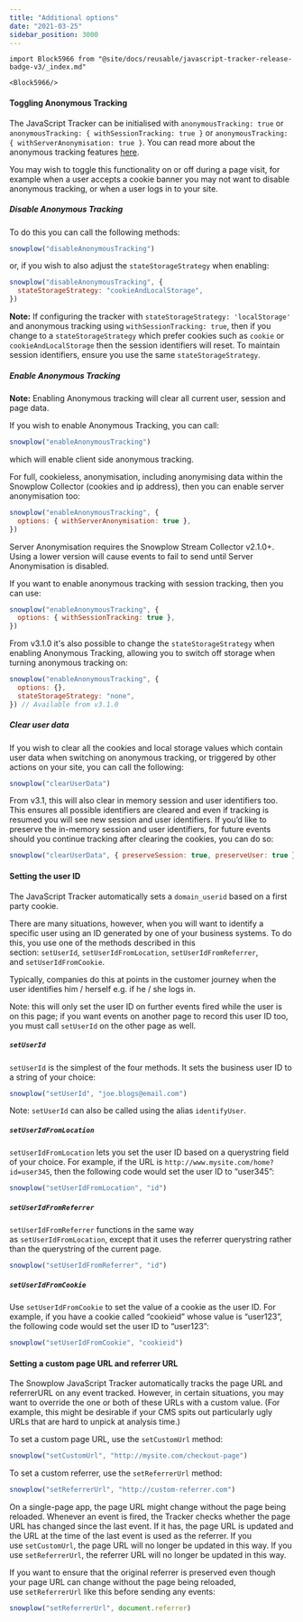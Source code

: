 ```yaml
---
title: "Additional options"
date: "2021-03-25"
sidebar_position: 3000
---
```


```mdx-code-block
import Block5966 from "@site/docs/reusable/javascript-tracker-release-badge-v3/_index.md"

<Block5966/>
```

#### Toggling Anonymous Tracking

The JavaScript Tracker can be initialised with `anonymousTracking: true` or `anonymousTracking: { withSessionTracking: true }` or `anonymousTracking: { withServerAnonymisation: true }`. You can read more about the anonymous tracking features [here](/docs/collecting-data/collecting-from-own-applications/javascript-trackers/javascript-tracker/javascript-tracker-v3/tracker-setup/initialization-options/index.md#Anonymous_Tracking).

You may wish to toggle this functionality on or off during a page visit, for example when a user accepts a cookie banner you may not want to disable anonymous tracking, or when a user logs in to your site.

##### Disable Anonymous Tracking

To do this you can call the following methods:

```javascript
snowplow("disableAnonymousTracking")
```

or, if you wish to also adjust the `stateStorageStrategy` when enabling:

```javascript
snowplow("disableAnonymousTracking", {
  stateStorageStrategy: "cookieAndLocalStorage",
})
```

**Note:** If configuring the tracker with `stateStorageStrategy: 'localStorage'` and anonymous tracking using `withSessionTracking: true`, then if you change to a `stateStorageStrategy` which prefer cookies such as `cookie` or `cookieAndLocalStorage` then the session identifiers will reset. To maintain session identifiers, ensure you use the same `stateStorageStrategy`.

##### Enable Anonymous Tracking

**Note:** Enabling Anonymous tracking will clear all current user, session and page data.

If you wish to enable Anonymous Tracking, you can call:

```javascript
snowplow("enableAnonymousTracking")
```

which will enable client side anonymous tracking.

For full, cookieless, anonymisation, including anonymising data within the Snowplow Collector (cookies and ip address), then you can enable server anonymisation too:

```javascript
snowplow("enableAnonymousTracking", {
  options: { withServerAnonymisation: true },
})
```

Server Anonymisation requires the Snowplow Stream Collector v2.1.0+. Using a lower version will cause events to fail to send until Server Anonymisation is disabled.

If you want to enable anonymous tracking with session tracking, then you can use:

```javascript
snowplow("enableAnonymousTracking", {
  options: { withSessionTracking: true },
})
```

From v3.1.0 it's also possible to change the `stateStorageStrategy` when enabling Anonymous Tracking, allowing you to switch off storage when turning anonymous tracking on:

```javascript
snowplow("enableAnonymousTracking", {
  options: {},
  stateStorageStrategy: "none",
}) // Available from v3.1.0
```

##### Clear user data

If you wish to clear all the cookies and local storage values which contain user data when switching on anonymous tracking, or triggered by other actions on your site, you can call the following:

```javascript
snowplow("clearUserData")
```

From v3.1, this will also clear in memory session and user identifiers too. This ensures all possible identifiers are cleared and even if tracking is resumed you will see new session and user identifiers. If you’d like to preserve the in-memory session and user identifiers, for future events should you continue tracking after clearing the cookies, you can do so:

```javascript
snowplow("clearUserData", { preserveSession: true, preserveUser: true })
```

#### Setting the user ID

The JavaScript Tracker automatically sets a `domain_userid` based on a first party cookie.

There are many situations, however, when you will want to identify a specific user using an ID generated by one of your business systems. To do this, you use one of the methods described in this section: `setUserId`, `setUserIdFromLocation`, `setUserIdFromReferrer`, and `setUserIdFromCookie`.

Typically, companies do this at points in the customer journey when the user identifies him / herself e.g. if he / she logs in.

Note: this will only set the user ID on further events fired while the user is on this page; if you want events on another page to record this user ID too, you must call `setUserId` on the other page as well.

##### `setUserId`

`setUserId` is the simplest of the four methods. It sets the business user ID to a string of your choice:

```javascript
snowplow("setUserId", "joe.blogs@email.com")
```

Note: `setUserId` can also be called using the alias `identifyUser`.

##### `setUserIdFromLocation`

`setUserIdFromLocation` lets you set the user ID based on a querystring field of your choice. For example, if the URL is `http://www.mysite.com/home?id=user345`, then the following code would set the user ID to “user345”:

```javascript
snowplow("setUserIdFromLocation", "id")
```

##### `setUserIdFromReferrer`

`setUserIdFromReferrer` functions in the same way as `setUserIdFromLocation`, except that it uses the referrer querystring rather than the querystring of the current page.

```javascript
snowplow("setUserIdFromReferrer", "id")
```

##### `setUserIdFromCookie`

Use `setUserIdFromCookie` to set the value of a cookie as the user ID. For example, if you have a cookie called “cookieid” whose value is “user123”, the following code would set the user ID to “user123”:

```javascript
snowplow("setUserIdFromCookie", "cookieid")
```

#### Setting a custom page URL and referrer URL

The Snowplow JavaScript Tracker automatically tracks the page URL and referrerURL on any event tracked. However, in certain situations, you may want to override the one or both of these URLs with a custom value. (For example, this might be desirable if your CMS spits out particularly ugly URLs that are hard to unpick at analysis time.)

To set a custom page URL, use the `setCustomUrl` method:

```javascript
snowplow("setCustomUrl", "http://mysite.com/checkout-page")
```

To set a custom referrer, use the `setReferrerUrl` method:

```javascript
snowplow("setReferrerUrl", "http://custom-referrer.com")
```

On a single-page app, the page URL might change without the page being reloaded. Whenever an event is fired, the Tracker checks whether the page URL has changed since the last event. If it has, the page URL is updated and the URL at the time of the last event is used as the referrer. If you use `setCustomUrl`, the page URL will no longer be updated in this way. If you use `setReferrerUrl`, the referrer URL will no longer be updated in this way.

If you want to ensure that the original referrer is preserved even though your page URL can change without the page being reloaded, use `setReferrerUrl` like this before sending any events:

```javascript
snowplow("setReferrerUrl", document.referrer)
```
